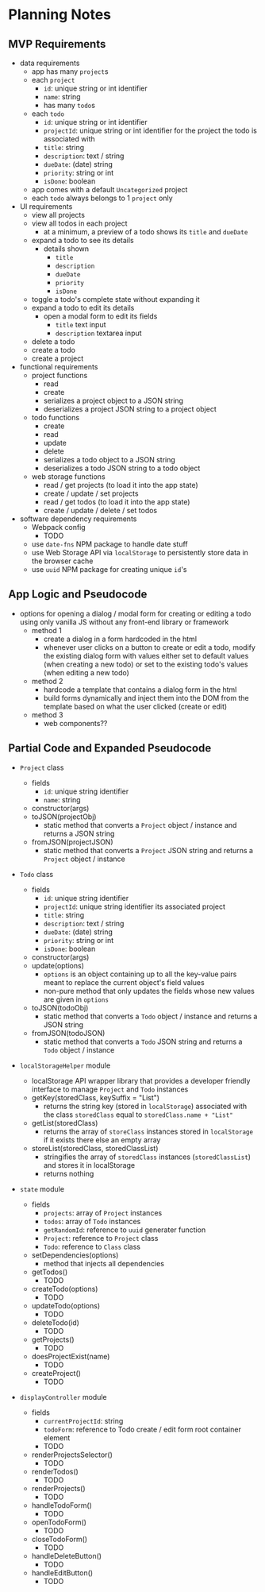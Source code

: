 # Planning Notes

## MVP Requirements

- data requirements
  - app has many `project`s
  - each `project`
    - `id`: unique string or int identifier
    - `name`: string
    - has many `todo`s
  - each `todo`
    - `id`: unique string or int identifier
    - `projectId`: unique string or int identifier for the project the todo is associated with
    - `title`: string
    - `description`: text / string
    - `dueDate`: (date) string
    - `priority`: string or int
    - `isDone`: boolean
  - app comes with a default `Uncategorized` project
  - each `todo` always belongs to 1 `project` only
- UI requirements
  - view all projects
  - view all todos in each project
    - at a minimum, a preview of a todo shows its `title` and `dueDate`
  - expand a todo to see its details
    - details shown
      - `title`
      - `description`
      - `dueDate`
      - `priority`
      - `isDone`
  - toggle a todo's complete state without expanding it
  - expand a todo to edit its details
    - open a modal form to edit its fields
      - `title` text input
      - `description` textarea input
  - delete a todo
  - create a todo
  - create a project
- functional requirements
  - project functions
    - read
    - create
    - serializes a project object to a JSON string
    - deserializes a project JSON string to a project object
  - todo functions
    - create
    - read
    - update
    - delete
    - serializes a todo object to a JSON string
    - deserializes a todo JSON string to a todo object
  - web storage functions
    - read / get projects (to load it into the app state)
    - create / update / set projects
    - read / get todos (to load it into the app state)
    - create / update / delete / set todos
- software dependency requirements
  - Webpack config
    - TODO
  - use `date-fns` NPM package to handle date stuff
  - use Web Storage API via `localStorage` to persistently store data in the browser cache
  - use `uuid` NPM package for creating unique `id`'s

## App Logic and Pseudocode

- options for opening a dialog / modal form for creating or editing a todo using only vanilla JS without any front-end library or framework
  - method 1
    - create a dialog in a form hardcoded in the html
    - whenever user clicks on a button to create or edit a todo, modify the existing dialog form with values either set to default values (when creating a new todo) or set to the existing todo's values (when editing a new todo)
  - method 2
    - hardcode a template that contains a dialog form in the html
    - build forms dynamically and inject them into the DOM from the template based on what the user clicked (create or edit)
  - method 3
    - web components??

## Partial Code and Expanded Pseudocode

- `Project` class
  - fields
    - `id`: unique string identifier
    - `name`: string
  - constructor(args)
  - toJSON(projectObj)
    - static method that converts a `Project` object / instance and returns a JSON string
  - fromJSON(projectJSON)
    - static method that converts a `Project` JSON string and returns a `Project` object / instance

- `Todo` class
  - fields
    - `id`: unique string identifier
    - `projectId`: unique string identifier its associated project
    - `title`: string
    - `description`: text / string
    - `dueDate`: (date) string
    - `priority`: string or int
    - `isDone`: boolean
  - constructor(args)
  - update(options)
    - `options` is an object containing up to all the key-value pairs meant to replace the current object's field values
    - non-pure method that only updates the fields whose new values are given in `options`
  - toJSON(todoObj)
    - static method that converts a `Todo` object / instance and returns a JSON string
  - fromJSON(todoJSON)
    - static method that converts a `Todo` JSON string and returns a `Todo` object / instance

- `localStorageHelper` module
  - localStorage API wrapper library that provides a developer friendly interface to manage `Project` and `Todo` instances
  - getKey(storedClass, keySuffix = "List")
    - returns the string key (stored in `localStorage`) associated with the class `storedClass` equal to `storedClass.name + "List"`
  - getList(storedClass)
    - returns the array of `storeClass` instances stored in `localStorage` if it exists there else an empty array
  - storeList(storedClass, storedClassList)
    - stringifies the array of `storedClass` instances (`storedClassList`) and stores it in localStorage
    - returns nothing

- `state` module
  - fields
    - `projects`: array of `Project` instances
    - `todos`: array of `Todo` instances
    - `getRandomId`: reference to `uuid` generater function
    - `Project`: reference to `Project` class
    - `Todo`: reference to `Class` class
  - setDependencies(options)
    - method that injects all dependencies
  - getTodos()
    - TODO
  - createTodo(options)
    - TODO
  - updateTodo(options)
    - TODO
  - deleteTodo(id)
    - TODO
  - getProjects()
    - TODO
  - doesProjectExist(name)
    - TODO
  - createProject()
    - TODO

- `displayController` module
  - fields
    - `currentProjectId`: string
    - `todoForm`: reference to Todo create / edit form root container element
    - TODO
  - renderProjectsSelector()
    - TODO
  - renderTodos()
    - TODO
  - renderProjects()
    - TODO
  - handleTodoForm()
    - TODO
  - openTodoForm()
    - TODO
  - closeTodoForm()
    - TODO
  - handleDeleteButton()
    - TODO
  - handleEditButton()
    - TODO
